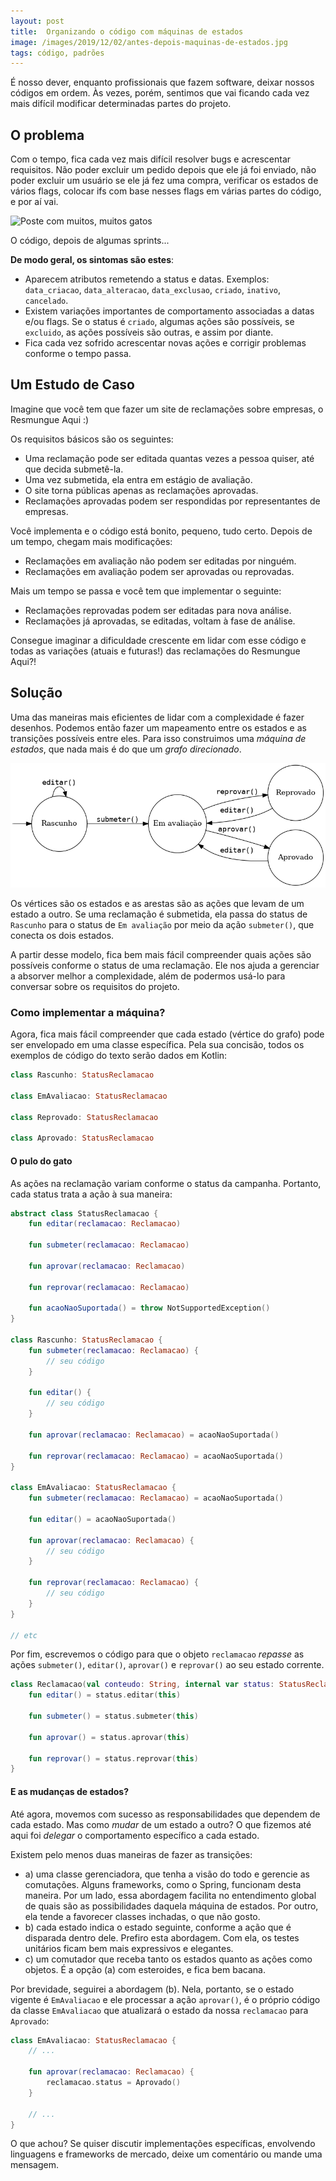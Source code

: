 ```yaml
---
layout: post
title:  Organizando o código com máquinas de estados
image: /images/2019/12/02/antes-depois-maquinas-de-estados.jpg
tags: código, padrões
---
```


É nosso dever, enquanto profissionais que fazem software, deixar nossos códigos em ordem. Às vezes, porém, sentimos que vai ficando cada vez mais difícil modificar determinadas partes do projeto.

## O problema

Com o tempo, fica cada vez mais difícil resolver bugs e acrescentar requisitos. Não poder excluir um pedido depois que ele já foi enviado, não poder excluir um usuário se ele já fez uma compra, verificar os estados de vários flags, colocar ifs com base nesses flags em várias partes do código, e por aí vai.

![Poste com muitos, muitos gatos](https://www.folhanoroeste.com.br/wp-content/uploads/2019/12/Poste-com-emaranhado-de-fios.jpg)
<p class="figcaption">O código, depois de algumas sprints...</p>

**De modo geral, os sintomas são estes**:

- Aparecem atributos remetendo a status e datas. Exemplos: `data_criacao`, `data_alteracao`, `data_exclusao`, `criado`, `inativo`, `cancelado`.
- Existem variações importantes de comportamento associadas a datas e/ou flags. Se o status é `criado`, algumas ações são possíveis, se `excluido`, as ações possíveis são outras, e assim por diante.
- Fica cada vez sofrido acrescentar novas ações e corrigir problemas conforme o tempo passa.

<!-- ## A solução

Analisando com calma, percebemos que o comportamento dos objetos varia conforme um ou vários status. Que tal fazermos uma subclasse para cada estado desse objeto, então? Existem restrições importantes sobre isso, mas a essência da ideia pode ser preservada com um pouco de criatividade e muita elegância. Mais detalhes sobre isso adiante. -->

## Um Estudo de Caso

Imagine que você tem que fazer um site de reclamações sobre empresas, o Resmungue Aqui :)

Os requisitos básicos são os seguintes:

- Uma reclamação pode ser editada quantas vezes a pessoa quiser, até que decida submetê-la.
- Uma vez submetida, ela entra em estágio de avaliação.
- O site torna públicas apenas as reclamações aprovadas.
- Reclamações aprovadas podem ser respondidas por representantes de empresas.

Você implementa e o código está bonito, pequeno, tudo certo.
Depois de um tempo, chegam mais modificações:

- Reclamações em avaliação não podem ser editadas por ninguém.
- Reclamações em avaliação podem ser aprovadas ou reprovadas.

Mais um tempo se passa e você tem que implementar o seguinte:

- Reclamações reprovadas podem ser editadas para nova análise.
- Reclamações já aprovadas, se editadas, voltam à fase de análise.

Consegue imaginar a dificuldade crescente em lidar com esse código e todas as variações (atuais e futuras!) das reclamações do Resmungue Aqui?!

## Solução

Uma das maneiras mais eficientes de lidar com a complexidade é fazer desenhos.
Podemos então fazer um mapeamento entre os estados e as transições possíveis entre eles. Para isso construimos uma *máquina de estados*, que nada mais é do que um  *grafo direcionado*.

![Estados das reclamações](/images/2019/12/02/reclamacao-estados.png)

Os vértices são os estados e as arestas são as ações que levam de um estado a outro. Se uma reclamação é submetida, ela passa do status de `Rascunho` para o status de `Em avaliação` por meio da ação `submeter()`, que conecta os dois estados.

A partir desse modelo, fica bem mais fácil compreender quais ações são possíveis conforme o status de uma reclamação. Ele nos ajuda a gerenciar a absorver melhor a complexidade, além de podermos usá-lo para conversar sobre os requisitos do projeto.

### Como implementar a máquina?

Agora, fica mais fácil compreender que cada estado (vértice do grafo) pode ser envelopado em uma classe específica. Pela sua concisão, todos os exemplos de código do texto serão dados em Kotlin:

```kotlin
class Rascunho: StatusReclamacao

class EmAvaliacao: StatusReclamacao

class Reprovado: StatusReclamacao

class Aprovado: StatusReclamacao
```

#### O pulo do gato

As ações na reclamação variam conforme o status da campanha. Portanto, cada status trata a ação à sua maneira:

```kotlin
abstract class StatusReclamacao {
    fun editar(reclamacao: Reclamacao)

    fun submeter(reclamacao: Reclamacao)

    fun aprovar(reclamacao: Reclamacao)

    fun reprovar(reclamacao: Reclamacao)  

    fun acaoNaoSuportada() = throw NotSupportedException()
}

class Rascunho: StatusReclamacao {
    fun submeter(reclamacao: Reclamacao) {
        // seu código
    }

    fun editar() {
        // seu código
    }

    fun aprovar(reclamacao: Reclamacao) = acaoNaoSuportada()

    fun reprovar(reclamacao: Reclamacao) = acaoNaoSuportada()
}

class EmAvaliacao: StatusReclamacao {
    fun submeter(reclamacao: Reclamacao) = acaoNaoSuportada()

    fun editar() = acaoNaoSuportada()

    fun aprovar(reclamacao: Reclamacao) {
        // seu código
    }

    fun reprovar(reclamacao: Reclamacao) {
        // seu código
    }
}

// etc
```

Por fim, escrevemos o código para que o objeto `reclamacao` *repasse* as ações `submeter()`, `editar()`, `aprovar()` e `reprovar()` ao seu estado corrente.

```kotlin
class Reclamacao(val conteudo: String, internal var status: StatusReclamacao) {
    fun editar() = status.editar(this)

    fun submeter() = status.submeter(this)

    fun aprovar() = status.aprovar(this)

    fun reprovar() = status.reprovar(this)
}
```

#### E as mudanças de estados?

Até agora, movemos com sucesso as responsabilidades que dependem de cada estado. Mas como _mudar_ de um estado a outro? O que fizemos até aqui foi _delegar_ o comportamento específico a cada estado.

Existem pelo menos duas maneiras de fazer as transições:

- a) uma classe gerenciadora, que tenha a visão do todo e gerencie as comutações. Alguns frameworks, como o Spring, funcionam desta maneira. Por um lado, essa abordagem facilita no entendimento global de quais são as possibilidades daquela máquina de estados. Por outro, ela tende a favorecer classes inchadas, o que não gosto.
- b) cada estado indica o estado seguinte, conforme a ação que é disparada dentro dele. Prefiro esta abordagem. Com ela, os testes unitários ficam bem mais expressivos e elegantes.
- c) um comutador que receba tanto os estados quanto as ações como objetos. É a opção (a) com esteroides, e fica bem bacana.

Por brevidade, seguirei a abordagem (b). Nela, portanto, se o estado vigente é `EmAvaliacao` e ele processar a ação `aprovar()`, é o próprio código da classe `EmAvaliacao` que atualizará o estado da nossa `reclamacao` para `Aprovado`:

```kotlin
class EmAvaliacao: StatusReclamacao {
    // ...

    fun aprovar(reclamacao: Reclamacao) {
        reclamacao.status = Aprovado()
    }

    // ...
}
```

O que achou? Se quiser discutir implementações específicas, envolvendo linguagens e frameworks de mercado, deixe um comentário ou mande uma mensagem.
